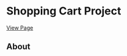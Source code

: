 # Shopping Cart Project

[View Page](http://www.amrdesai.com/projects/shopping-cart-project/index.html)

## About


